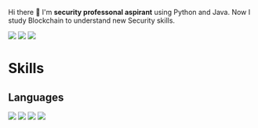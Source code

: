 Hi there 👋 I'm <b>security professonal aspirant</b> using Python and Java. 
Now I study Blockchain to understand new Security skills. 

<!--
**WifiHubKR/WifiHubKR** is a ✨ _special_ ✨ repository because its `README.md` (this file) appears on your GitHub profile.

Here are some ideas to get you started:

- 🔭 I’m currently working on ...
- 🌱 I’m currently learning ...
- 👯 I’m looking to collaborate on ...
- 🤔 I’m looking for help with ...
- 💬 Ask me about ...
- 📫 How to reach me: ...
- 😄 Pronouns: ...
- ⚡ Fun fact: ...
-->

<img src="https://img.shields.io/badge/kimjh456789@gmail.com-EA4335?style=flat-square&logo=Gmail&logoColor=white"/> <img src="https://img.shields.io/badge/rkawnsgud22@naver.com-03C75A?style=flat-square&logo=Naver&logoColor=white"/> 
[<img src="https://img.shields.io/badge/Notion-000000?style=flat-square&logo=Notion&logoColor=white"/>](https://www.notion.so/533a7bdbc2d54887a4fe2bee5fdcd4ac?pvs=4)

# Skills 

## Languages
<img src="https://img.shields.io/badge/Solidity-363636?style=flat-square&logo=Solidity&logoColor=white"/> <img src="https://img.shields.io/badge/Python-3776AB?style=flat-square&logo=Python&logoColor=white"/> <img src="https://img.shields.io/badge/java-FFFFFF?style=flat-square&logo=OpenJDK&logoColor=black"> <img src="https://img.shields.io/badge/JavaScript-F7DF1E?style=flat-square&logo=JavaScript&logoColor=white"> 
